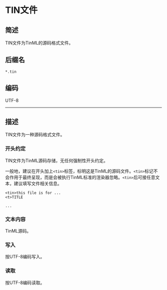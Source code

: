 # TIN文件

## 简述

TIN文件为TinML的源码格式文件。

## 后缀名

`*.tin`

## 编码

UTF-8

---

## 描述

TIN文件为一种源码格式文件。

### 开头约定

TIN文件为TinML源码存储，无任何强制性开头约定。

一般地，建议在开头加上`<tin>`标签，标明这是TinML的源码文件。`<tin>`标记不会作用于最终呈现，而是会被执行TinML标准的渲染器忽略。`<tin>`后可接任意文本，建议填写文件相关信息。

```
<tin>this file is for ...
<t>TITLE

...
```

### 文本内容

TinML源码。

### 写入

按UTF-8编码写入。

### 读取

按UTF-8编码读取。
